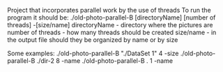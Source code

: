 Project that incorporates parallel work by the use of threads
To run the program it should be:
./old-photo-parallel-B [directoryName] [number of threads] -[size/name]
directoryName - directory where the pictures are
number of threads - how many threads should be created
size/name - in the output file should they be organized by name or by size

Some examples:
./old-photo-parallel-B "./DataSet 1" 4 -size
./old-photo-parallel-B ./dir-2 8 -name
./old-photo-parallel-B . 1 -name
